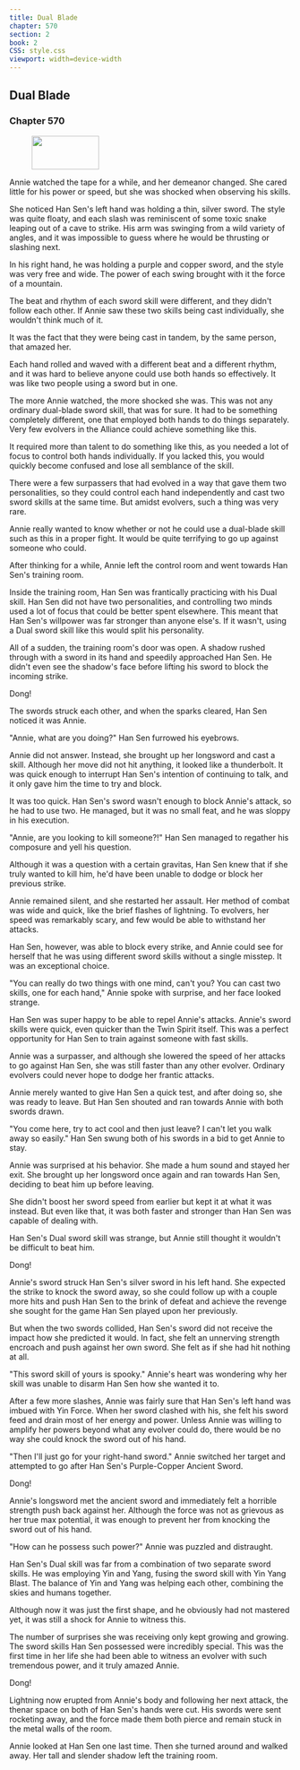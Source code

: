 ```yaml
---
title: Dual Blade
chapter: 570
section: 2
book: 2
CSS: style.css
viewport: width=device-width
---
```


## Dual Blade

### Chapter 570

<figure>
	<img src="../Images/gem.gif" alt="" id="gem" width="120" height="60" />
</figure>

Annie watched the tape for a while, and her demeanor changed. She cared little for his power or speed, but she was shocked when observing his skills.

She noticed Han Sen's left hand was holding a thin, silver sword. The style was quite floaty, and each slash was reminiscent of some toxic snake leaping out of a cave to strike. His arm was swinging from a wild variety of angles, and it was impossible to guess where he would be thrusting or slashing next.

In his right hand, he was holding a purple and copper sword, and the style was very free and wide. The power of each swing brought with it the force of a mountain.

The beat and rhythm of each sword skill were different, and they didn't follow each other. If Annie saw these two skills being cast individually, she wouldn't think much of it.

It was the fact that they were being cast in tandem, by the same person, that amazed her.

Each hand rolled and waved with a different beat and a different rhythm, and it was hard to believe anyone could use both hands so effectively. It was like two people using a sword but in one.

The more Annie watched, the more shocked she was. This was not any ordinary dual-blade sword skill, that was for sure. It had to be something completely different, one that employed both hands to do things separately. Very few evolvers in the Alliance could achieve something like this.

It required more than talent to do something like this, as you needed a lot of focus to control both hands individually. If you lacked this, you would quickly become confused and lose all semblance of the skill.

There were a few surpassers that had evolved in a way that gave them two personalities, so they could control each hand independently and cast two sword skills at the same time. But amidst evolvers, such a thing was very rare.

Annie really wanted to know whether or not he could use a dual-blade skill such as this in a proper fight. It would be quite terrifying to go up against someone who could.

After thinking for a while, Annie left the control room and went towards Han Sen's training room.

Inside the training room, Han Sen was frantically practicing with his Dual skill. Han Sen did not have two personalities, and controlling two minds used a lot of focus that could be better spent elsewhere. This meant that Han Sen's willpower was far stronger than anyone else's. If it wasn't, using a Dual sword skill like this would split his personality.

All of a sudden, the training room's door was open. A shadow rushed through with a sword in its hand and speedily approached Han Sen. He didn't even see the shadow's face before lifting his sword to block the incoming strike.

Dong!

The swords struck each other, and when the sparks cleared, Han Sen noticed it was Annie.

"Annie, what are you doing?" Han Sen furrowed his eyebrows.

Annie did not answer. Instead, she brought up her longsword and cast a skill. Although her move did not hit anything, it looked like a thunderbolt. It was quick enough to interrupt Han Sen's intention of continuing to talk, and it only gave him the time to try and block.

It was too quick. Han Sen's sword wasn't enough to block Annie's attack, so he had to use two. He managed, but it was no small feat, and he was sloppy in his execution.

"Annie, are you looking to kill someone?!" Han Sen managed to regather his composure and yell his question.

Although it was a question with a certain gravitas, Han Sen knew that if she truly wanted to kill him, he'd have been unable to dodge or block her previous strike.

Annie remained silent, and she restarted her assault. Her method of combat was wide and quick, like the brief flashes of lightning. To evolvers, her speed was remarkably scary, and few would be able to withstand her attacks.

Han Sen, however, was able to block every strike, and Annie could see for herself that he was using different sword skills without a single misstep. It was an exceptional choice.

"You can really do two things with one mind, can't you? You can cast two skills, one for each hand," Annie spoke with surprise, and her face looked strange.

Han Sen was super happy to be able to repel Annie's attacks. Annie's sword skills were quick, even quicker than the Twin Spirit itself. This was a perfect opportunity for Han Sen to train against someone with fast skills.

Annie was a surpasser, and although she lowered the speed of her attacks to go against Han Sen, she was still faster than any other evolver. Ordinary evolvers could never hope to dodge her frantic attacks.

Annie merely wanted to give Han Sen a quick test, and after doing so, she was ready to leave. But Han Sen shouted and ran towards Annie with both swords drawn.

"You come here, try to act cool and then just leave? I can't let you walk away so easily." Han Sen swung both of his swords in a bid to get Annie to stay.

Annie was surprised at his behavior. She made a hum sound and stayed her exit. She brought up her longsword once again and ran towards Han Sen, deciding to beat him up before leaving.

She didn't boost her sword speed from earlier but kept it at what it was instead. But even like that, it was both faster and stronger than Han Sen was capable of dealing with.

Han Sen's Dual sword skill was strange, but Annie still thought it wouldn't be difficult to beat him.

Dong!

Annie's sword struck Han Sen's silver sword in his left hand. She expected the strike to knock the sword away, so she could follow up with a couple more hits and push Han Sen to the brink of defeat and achieve the revenge she sought for the game Han Sen played upon her previously.

But when the two swords collided, Han Sen's sword did not receive the impact how she predicted it would. In fact, she felt an unnerving strength encroach and push against her own sword. She felt as if she had hit nothing at all.

"This sword skill of yours is spooky." Annie's heart was wondering why her skill was unable to disarm Han Sen how she wanted it to.

After a few more slashes, Annie was fairly sure that Han Sen's left hand was imbued with Yin Force. When her sword clashed with his, she felt his sword feed and drain most of her energy and power. Unless Annie was willing to amplify her powers beyond what any evolver could do, there would be no way she could knock the sword out of his hand.

"Then I'll just go for your right-hand sword." Annie switched her target and attempted to go after Han Sen's Purple-Copper Ancient Sword.

Dong!

Annie's longsword met the ancient sword and immediately felt a horrible strength push back against her. Although the force was not as grievous as her true max potential, it was enough to prevent her from knocking the sword out of his hand.

"How can he possess such power?" Annie was puzzled and distraught.

Han Sen's Dual skill was far from a combination of two separate sword skills. He was employing Yin and Yang, fusing the sword skill with Yin Yang Blast. The balance of Yin and Yang was helping each other, combining the skies and humans together.

Although now it was just the first shape, and he obviously had not mastered yet, it was still a shock for Annie to witness this.

The number of surprises she was receiving only kept growing and growing. The sword skills Han Sen possessed were incredibly special. This was the first time in her life she had been able to witness an evolver with such tremendous power, and it truly amazed Annie.

Dong!

Lightning now erupted from Annie's body and following her next attack, the thenar space on both of Han Sen's hands were cut. His swords were sent rocketing away, and the force made them both pierce and remain stuck in the metal walls of the room.

Annie looked at Han Sen one last time. Then she turned around and walked away. Her tall and slender shadow left the training room.